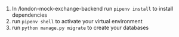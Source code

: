 1. In /london-mock-exchange-backend run `pipenv install` to install dependencies
2. run `pipenv shell` to activate your virtual environment
3. run `python manage.py migrate` to create your databases